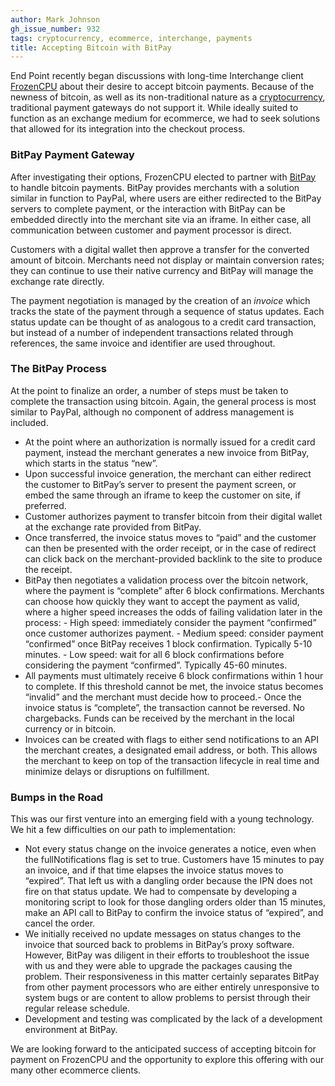```yaml
---
author: Mark Johnson
gh_issue_number: 932
tags: cryptocurrency, ecommerce, interchange, payments
title: Accepting Bitcoin with BitPay
---
```


End Point recently began discussions with long-time Interchange client [FrozenCPU](http://www.frozencpu.com/) about their desire to accept bitcoin payments. Because of the newness of bitcoin, as well as its non-traditional nature as a [cryptocurrency](http://en.wikipedia.org/wiki/Cryptocurrency), traditional payment gateways do not support it. While ideally suited to function as an exchange medium for ecommerce, we had to seek solutions that allowed for its integration into the checkout process.

### BitPay Payment Gateway

After investigating their options, FrozenCPU elected to partner with [BitPay](https://bitpay.com/) to handle bitcoin payments. BitPay provides merchants with a solution similar in function to PayPal, where users are either redirected to the BitPay servers to complete payment, or the interaction with BitPay can be embedded directly into the merchant site via an iframe. In either case, all communication between customer and payment processor is direct.

Customers with a digital wallet then approve a transfer for the converted amount of bitcoin. Merchants need not display or maintain conversion rates; they can continue to use their native currency and BitPay will manage the exchange rate directly.

The payment negotiation is managed by the creation of an *invoice* which tracks the state of the payment through a sequence of status updates. Each status update can be thought of as analogous to a credit card transaction, but instead of a number of independent transactions related through references, the same invoice and identifier are used throughout.

### The BitPay Process

At the point to finalize an order, a number of steps must be taken to complete the transaction using bitcoin. Again, the general process is most similar to PayPal, although no component of address management is included.

- At the point where an authorization is normally issued for a credit card payment, instead the merchant generates a new invoice from BitPay, which starts in the status “new”.
- Upon successful invoice generation, the merchant can either redirect the customer to BitPay’s server to present the payment screen, or embed the same through an iframe to keep the customer on site, if preferred.
- Customer authorizes payment to transfer bitcoin from their digital wallet at the exchange rate provided from BitPay.
- Once transferred, the invoice status moves to “paid” and the customer can then be presented with the order receipt, or in the case of redirect can click back on the merchant-provided backlink to the site to produce the receipt.
- BitPay then negotiates a validation process over the bitcoin network, where the payment is “complete” after 6 block confirmations. Merchants can choose how quickly they want to accept the payment as valid, where a higher speed increases the odds of failing validation later in the process:
        - High speed: immediately consider the payment “confirmed” once customer authorizes payment.
        - Medium speed: consider payment “confirmed” once BitPay receives 1 block confirmation. Typically 5-10 minutes.
        - Low speed: wait for all 6 block confirmations before considering the payment “confirmed”. Typically 45-60 minutes.
- All payments must ultimately receive 6 block confirmations within 1 hour to complete. If this threshold cannot be met, the invoice status becomes “invalid” and the merchant must decide how to proceed.- Once the invoice status is “complete”, the transaction cannot be reversed. No chargebacks. Funds can be received by the merchant in the local currency or in bitcoin.
- Invoices can be created with flags to either send notifications to an API the merchant creates, a designated email address, or both. This allows the merchant to keep on top of the transaction lifecycle in real time and minimize delays or disruptions on fulfillment.

### Bumps in the Road

This was our first venture into an emerging field with a young technology. We hit a few difficulties on our path to implementation:

- Not every status change on the invoice generates a notice, even when the fullNotifications flag is set to true. Customers have 15 minutes to pay an invoice, and if that time elapses the invoice status moves to “expired”. That left us with a dangling order because the IPN does not fire on that status update. We had to compensate by developing a monitoring script to look for those dangling orders older than 15 minutes, make an API call to BitPay to confirm the invoice status of “expired”, and cancel the order.
- We initially received no update messages on status changes to the invoice that sourced back to problems in BitPay’s proxy software. However, BitPay was diligent in their efforts to troubleshoot the issue with us and they were able to upgrade the packages causing the problem. Their responsiveness in this matter certainly separates BitPay from other payment processors who are either entirely unresponsive to system bugs or are content to allow problems to persist through their regular release schedule.
- Development and testing was complicated by the lack of a development environment at BitPay.

We are looking forward to the anticipated success of accepting bitcoin for payment on FrozenCPU and the opportunity to explore this offering with our many other ecommerce clients.
